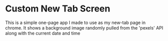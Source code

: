 # Custom New Tab Screen

This is a simple one-page app I made to use as my new-tab page in chrome. It shows a background image randomly pulled from the 'pexels' API along with the current date and time
